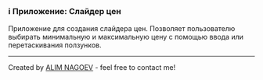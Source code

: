 ### ℹ️ Приложение: Слайдер цен

Приложение для создания слайдера цен.
Позволяет пользователю выбирать минимальную и максимальную цену
с помощью ввода или перетаскивания ползунков.

-----
Created by [ALIM NAGOEV](https://github.com/nagoev-id) - feel free to contact me!

